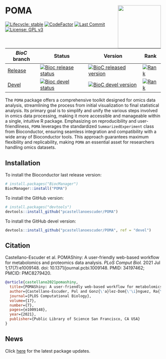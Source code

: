 
# POMA <img src='man/figures/logo.png' align="right" height="139" />

<!-- badges: start -->

[![Lifecycle:
stable](https://img.shields.io/badge/lifecycle-stable-brightgreen.svg)](https://www.tidyverse.org/lifecycle/#stable)
[![CodeFactor](https://www.codefactor.io/repository/github/pcastellanoescuder/POMA/badge)](https://www.codefactor.io/repository/github/pcastellanoescuder/POMA)
[![Last
Commit](https://img.shields.io/github/last-commit/pcastellanoescuder/POMA.svg)](https://github.com/pcastellanoescuder/POMA/commits/master)
[![License: GPL
v3](https://img.shields.io/badge/License-GPLv3-blue.svg)](https://www.gnu.org/licenses/gpl-3.0)
<!-- [![R-CMD-check](https://github.com/pcastellanoescuder/POMA/actions/workflows/R-CMD-check.yaml/badge.svg)](https://github.com/pcastellanoescuder/POMA/actions/workflows/R-CMD-check.yaml) -->
<!-- [![Codecov test coverage](https://codecov.io/gh/pcastellanoescuder/POMA/branch/master/graph/badge.svg)](https://codecov.io/gh/pcastellanoescuder/POMA?branch=master) -->

| *BioC* branch                                                           | Status                                                                                                                                                  | Version                                                                                                                                             | Rank                                                                                                                         |
|-------------------------------------------------------------------------|---------------------------------------------------------------------------------------------------------------------------------------------------------|-----------------------------------------------------------------------------------------------------------------------------------------------------|------------------------------------------------------------------------------------------------------------------------------|
| [Release](http://bioconductor.org/packages/release/bioc/html/POMA.html) | [![Bioc release status](https://bioconductor.org/shields/build/release/bioc/POMA.svg)](https://bioconductor.org/checkResults/release/bioc-LATEST/POMA/) | [![BioC released version](https://img.shields.io/badge/release%20version-1.14.0-blue.svg)](https://www.bioconductor.org/packages/POMA)              | [![Rank](http://www.bioconductor.org/shields/downloads/release/POMA.svg)](https://bioconductor.org/packages/stats/bioc/POMA) |
| [Devel](http://bioconductor.org/packages/devel/bioc/html/POMA.html)     | [![Bioc devel status](https://bioconductor.org/shields/build/devel/bioc/POMA.svg)](https://bioconductor.org/checkResults/devel/bioc-LATEST/POMA/)       | [![BioC devel version](https://img.shields.io/badge/devel%20version-1.15.16-blue.svg)](https://bioconductor.org/packages/devel/bioc/html/POMA.html) | [![Rank](http://www.bioconductor.org/shields/downloads/devel/POMA.svg)](https://bioconductor.org/packages/stats/bioc/POMA)   |

<!-- badges: end -->

The `POMA` package offers a comprehensive toolkit designed for omics
data analysis, streamlining the process from initial visualization to
final statistical analysis. Its primary goal is to simplify and unify
the various steps involved in omics data processing, making it more
accessible and manageable within a single, intuitive R package.
Emphasizing on reproducibility and user-friendliness, `POMA` leverages
the standardized `SummarizedExperiment` class from Bioconductor,
ensuring seamless integration and compatibility with a wide array of
Bioconductor tools. This approach guarantees maximum flexibility and
replicability, making `POMA` an essential asset for researchers handling
omics datasets.

<!-- 
## push to Bioc (upstream remote at git@git.bioconductor.org)
git push upstream main:devel
&#10;## push to GitHub (origin remote)
git push origin main
-->

## Installation

To install the Bioconductor last release version:

``` r
# install.packages("BiocManager")
BiocManager::install("POMA")
```

To install the GitHub version:

``` r
# install.packages("devtools")
devtools::install_github("pcastellanoescuder/POMA")
```

To install the GitHub devel version:

``` r
devtools::install_github("pcastellanoescuder/POMA", ref = "devel")
```

## Citation

Castellano-Escuder et al. POMAShiny: A user-friendly web-based workflow
for metabolomics and proteomics data analysis. *PLoS Comput Biol.* 2021
Jul 1;17(7):e1009148. doi: 10.1371/journal.pcbi.1009148. PMID: 34197462;
PMCID: PMC8279420.

``` bibtex
@article{castellano2021pomashiny,
  title={POMAShiny: A user-friendly web-based workflow for metabolomics and proteomics data analysis},
  author={Castellano-Escuder, Pol and Gonz{\'a}lez-Dom{\'\i}nguez, Ra{\'u}l and Carmona-Pontaque, Francesc and Andr{\'e}s-Lacueva, Cristina and S{\'a}nchez-Pla, Alex},
  journal={PLOS Computational Biology},
  volume={17},
  number={7},
  pages={e1009148},
  year={2021},
  publisher={Public Library of Science San Francisco, CA USA}
}
```

## News

Click
[here](https://github.com/pcastellanoescuder/POMA/blob/master/NEWS.md)
for the latest package updates.
